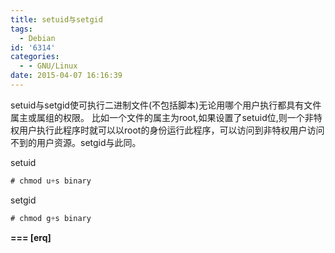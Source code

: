 ```yaml
---
title: setuid与setgid
tags:
  - Debian
id: '6314'
categories:
  - - GNU/Linux
date: 2015-04-07 16:16:39
---
```



<!-- more -->
setuid与setgid使可执行二进制文件(不包括脚本)无论用哪个用户执行都具有文件属主或属组的权限。
比如一个文件的属主为root,如果设置了setuid位,则一个非特权用户执行此程序时就可以以root的身份运行此程序，可以访问到非特权用户访问不到的用户资源。setgid与此同。

setuid
```js
# chmod u+s binary 
```

setgid
```js
# chmod g+s binary
```

**\===
\[erq\]**